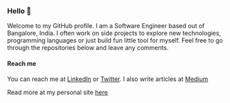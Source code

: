### Hello 👋

Welcome to my GitHub profile. I am a Software Engineer based out of Bangalore, India. I often work on side projects to explore new technologies, programming languages or just build fun little tool for myself. Feel free to go through the repositories below and leave any comments.

#### Reach me
You can reach me at [LinkedIn](https://www.linkedin.com/in/rakeshkasibhatla/) or [Twitter](https://twitter.com/vjyrakesh).
I also write articles at [Medium](https://medium.com/@vjyrakesh)

Read more at my personal site [here](https://www.rakeshkasibhatla.in)
<!--
**vjyrakesh/vjyrakesh** is a ✨ _special_ ✨ repository because its `README.md` (this file) appears on your GitHub profile.

Here are some ideas to get you started:

- 🔭 I’m currently working on ...
- 🌱 I’m currently learning ...
- 👯 I’m looking to collaborate on ...
- 🤔 I’m looking for help with ...
- 💬 Ask me about ...
- 📫 How to reach me: ...
- 😄 Pronouns: ...
- ⚡ Fun fact: ...
-->
